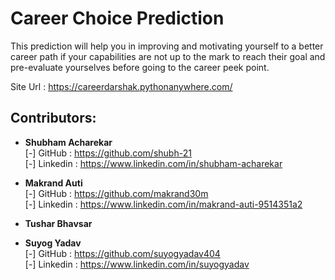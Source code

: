 # Career Choice Prediction
This prediction will help you in improving and motivating yourself to a better career path if your capabilities are not up to the mark to reach their goal and pre-evaluate yourselves before going to the career peek point.

Site Url : https://careerdarshak.pythonanywhere.com/

## Contributors:
- **Shubham Acharekar**<br>
[-] GitHub : <a href="https://github.com/Heisenberg3562">https://github.com/shubh-21</a><br/>
[-] Linkedin : <a href="https://github.com/Heisenberg3562">https://www.linkedin.com/in/shubham-acharekar</a>

- **Makrand Auti**<br>
[-] GitHub : <a href="https://github.com/adeeba16">https://github.com/makrand30m</a><br/>
[-] Linkedin : <a href="https://github.com/Heisenberg3562">https://www.linkedin.com/in/makrand-auti-9514351a2</a>

- **Tushar Bhavsar**<br>

- **Suyog Yadav**<br>
[-] GitHub : <a href="https://github.com/ibrahimsar24">https://github.com/suyogyadav404</a><br/>
[-] Linkedin : <a href="https://github.com/Heisenberg3562">https://www.linkedin.com/in/suyogyadav</a>
